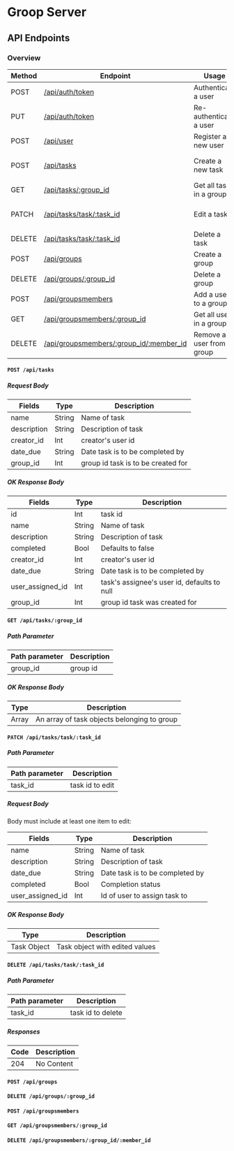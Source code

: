 # Groop Server

## API Endpoints

### Overview

| Method | Endpoint                                                                             | Usage                      | Returns            |
| ------ | ------------------------------------------------------------------------------------ | -------------------------- | ------------------ |
| POST   | [/api/auth/token](#apiauthtoken)                                                     | Authenticate a user        | JWT                |
| PUT    | [/api/auth/token](#apiauthtoken)                                                     | Re-authenticate a user     | JWT                |
| POST   | [/api/user](#apiuser)                                                                | Register a new user        | User Object        |
| POST   | [/api/tasks](#post-apitasks)                                                         | Create a new task          | New Task Object    |
| GET    | [/api/tasks/:group_id](#get-apitasksgroup_id)                                        | Get all tasks in a group   | Array of tasks     |
| PATCH  | [/api/tasks/task/:task_id](#patch-apitaskstasktask_id)                               | Edit a task                | Edited Task Object |
| DELETE | [/api/tasks/task/:task_id](#delete-apitaskstasktask_id)                              | Delete a task              | -                  |
| POST   | [/api/groups](#post-apigroups)                                                       | Create a group             | Object             |
| DELETE | [/api/groups/:group_id](#delete-apigroupsgroup_id)                                   | Delete a group             | -                  |
| POST   | [/api/groupsmembers](#post-apigroupsmembers)                                         | Add a user to a group      | Object             |
| GET    | [/api/groupsmembers/:group_id](#get-apigroupsmembersgroup_id)                        | Get all users in a group   |                    |
| DELETE | [/api/groupsmembers/:group_id/:member_id](#delete-apigroupsmembersgroup_idmember_id) | Remove a user from a group | -                  |

#### `POST /api/tasks`

##### Request Body

| Fields      | Type   | Description                        |
| ----------- | ------ | ---------------------------------- |
| name        | String | Name of task                       |
| description | String | Description of task                |
| creator_id  | Int    | creator's user id                  |
| date_due    | String | Date task is to be completed by    |
| group_id    | Int    | group id task is to be created for |

##### OK Response Body

| Fields           | Type   | Description                                 |
| ---------------- | ------ | ------------------------------------------- |
| id               | Int    | task id                                     |
| name             | String | Name of task                                |
| description      | String | Description of task                         |
| completed        | Bool   | Defaults to false                           |
| creator_id       | Int    | creator's user id                           |
| date_due         | String | Date task is to be completed by             |
| user_assigned_id | Int    | task's assignee's user id, defaults to null |
| group_id         | Int    | group id task was created for               |

#### `GET /api/tasks/:group_id`

##### Path Parameter

| Path parameter | Description |
| -------------- | ----------- |
| group_id       | group id    |

##### OK Response Body

| Type  | Description                                 |
| ----- | ------------------------------------------- |
| Array | An array of task objects belonging to group |

#### `PATCH /api/tasks/task/:task_id`

##### Path Parameter

| Path parameter | Description     |
| -------------- | --------------- |
| task_id        | task id to edit |

##### Request Body

Body must include at least one item to edit:

| Fields           | Type   | Description                     |
| ---------------- | ------ | ------------------------------- |
| name             | String | Name of task                    |
| description      | String | Description of task             |
| date_due         | String | Date task is to be completed by |
| completed        | Bool   | Completion status               |
| user_assigned_id | Int    | Id of user to assign task to    |

##### OK Response Body

| Type        | Description                    |
| ----------- | ------------------------------ |
| Task Object | Task object with edited values |

#### `DELETE /api/tasks/task/:task_id`

##### Path Parameter

| Path parameter | Description       |
| -------------- | ----------------- |
| task_id        | task id to delete |

##### Responses

| Code | Description |
| ---- | ----------- |
| 204  | No Content  |

#### `POST /api/groups`

#### `DELETE /api/groups/:group_id`

#### `POST /api/groupsmembers`

#### `GET /api/groupsmembers/:group_id`

#### `DELETE /api/groupsmembers/:group_id/:member_id`
